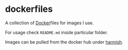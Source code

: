 dockerfiles
======
A collection of [Docker](https://www.docker.com/)files for images I use.

For usage check ```README.md``` inside particular folder.

Images can be pulled from the docker hub under [harmish](https://hub.docker.com/r/harmish/).

